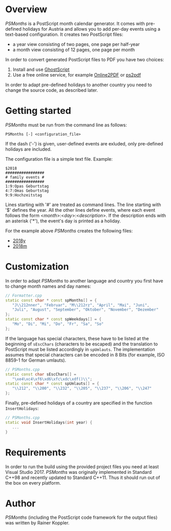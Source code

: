 # Overview
*PSMonths* is a PostScript month calendar generator. It comes with pre-defined holidays for Austria and allows you to add per-day events using a text-based configuration. It creates two PostScript files:
* a year view consisting of two pages, one page per half-year
* a month view consisting of 12 pages, one page per month

In order to convert generated PostScript files to PDF you have two choices:
1. Install and use [GhostScript](https://www.ghostscript.com/)
2. Use a free online service, for example [Online2PDF](https://online2pdf.com/convert-ps-to-pdf) or [ps2pdf](http://www.ps2pdf.com/)

In order to adapt pre-defined holidays to another country you need to change the source code, as described later.

# Getting started
*PSMonths* must be run from the command line as follows:
```
PSMonths [-] <configuration_file>
```
If the dash ('-') is given, user-defined events are exluded, only pre-defined holidays are included.

The configuration file is a simple text file. Example:
```
$2018
#################
# family events #
#################
1:9:Opas Geburtstag
4:7:Omas Geburtstag
9:9:Hochzeitstag
```
Lines starting with '#' are treated as command lines. The line starting with '$' defines the year. All the other lines define events, where each event follows the form <*month*>:<*day*>:<*description*>. If the description ends with an asterisk ('*'), the event's day is printed as a holiday.

For the example above *PSMonths* creates the following files:
* [2018y](https://github.com/raiko7/PSMonths/blob/master/Example/2018y.pdf)
* [2018m](https://github.com/raiko7/PSMonths/blob/master/Example/2018m.pdf)

# Customization
In order to adapt *PSMonths* to another language and country you first have to change month names and day names:
```cpp
// Formatter.cpp
static const char * const spMonths[] = {
   "J\\212nner", "Februar", "M\\212rz", "April", "Mai", "Juni",
   "Juli", "August", "September", "Oktober", "November", "Dezember"
};
static const char * const spWeekdays[] = {
   "Mo", "Di", "Mi", "Do", "Fr", "Sa", "So"
};
```

If the language has special characters, these have to be listed at the beginning of `sEscChars` (characters to be escaped) and the translation to PostScript must be listed accordingly in `spUmlauts`. The implementation assumes that special characters can be encoded in 8 Bits (for example, ISO 8859-1 for German umlauts).
```cpp
// PSMonths.cpp
static const char sEscChars[] =
   "\xe4\xc4\xf6\xd6\xfc\xdc\xdf()\\";
static const char * const spUmlauts[] = {
   "\\212", "\\200", "\\232", "\\205", "\\237", "\\206", "\\247"
};
```

Finally, pre-defined holidays of a country are specified in the function `InsertHolidays`:
```cpp
// PSMonths.cpp
static void InsertHolidays(int year) {
   ...
}
```

# Requirements
In order to run the build using the provided project files you need at least Visual Studio 2017. *PSMonths* was originally implemented in Standard C++98 and recently updated to Standard C++11. Thus it should run out of the box on every platform.

# Author
*PSMonths* (including the PostScript code framework for the output files) was written by Rainer Koppler.
